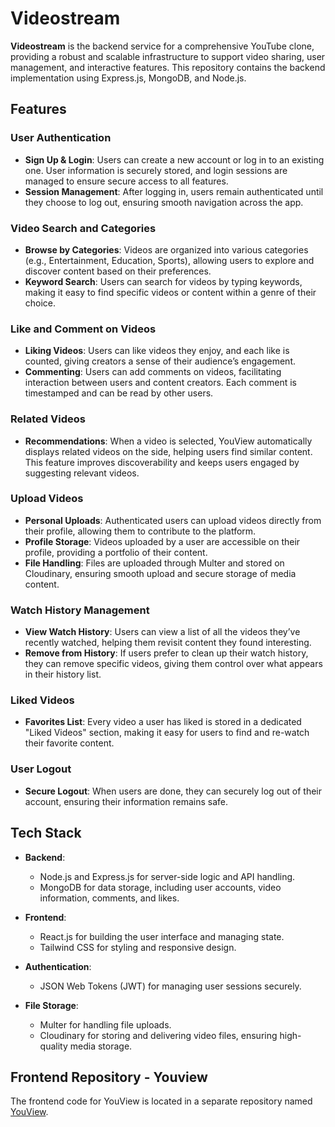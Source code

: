 # Videostream

**Videostream** is the backend service for a comprehensive YouTube clone, providing a robust and scalable infrastructure to support video sharing, user management, and interactive features. This repository contains the backend implementation using Express.js, MongoDB, and Node.js.

## Features

### User Authentication
- **Sign Up & Login**: Users can create a new account or log in to an existing one. User information is securely stored, and login sessions are managed to ensure secure access to all features.
- **Session Management**: After logging in, users remain authenticated until they choose to log out, ensuring smooth navigation across the app.

### Video Search and Categories
- **Browse by Categories**: Videos are organized into various categories (e.g., Entertainment, Education, Sports), allowing users to explore and discover content based on their preferences.
- **Keyword Search**: Users can search for videos by typing keywords, making it easy to find specific videos or content within a genre of their choice.

### Like and Comment on Videos
- **Liking Videos**: Users can like videos they enjoy, and each like is counted, giving creators a sense of their audience’s engagement.
- **Commenting**: Users can add comments on videos, facilitating interaction between users and content creators. Each comment is timestamped and can be read by other users.

### Related Videos
- **Recommendations**: When a video is selected, YouView automatically displays related videos on the side, helping users find similar content. This feature improves discoverability and keeps users engaged by suggesting relevant videos.

### Upload Videos
- **Personal Uploads**: Authenticated users can upload videos directly from their profile, allowing them to contribute to the platform.
- **Profile Storage**: Videos uploaded by a user are accessible on their profile, providing a portfolio of their content.
- **File Handling**: Files are uploaded through Multer and stored on Cloudinary, ensuring smooth upload and secure storage of media content.

### Watch History Management
- **View Watch History**: Users can view a list of all the videos they’ve recently watched, helping them revisit content they found interesting.
- **Remove from History**: If users prefer to clean up their watch history, they can remove specific videos, giving them control over what appears in their history list.

### Liked Videos
- **Favorites List**: Every video a user has liked is stored in a dedicated "Liked Videos" section, making it easy for users to find and re-watch their favorite content.

### User Logout
- **Secure Logout**: When users are done, they can securely log out of their account, ensuring their information remains safe.

## Tech Stack

- **Backend**: 
  - Node.js and Express.js for server-side logic and API handling.
  - MongoDB for data storage, including user accounts, video information, comments, and likes.

- **Frontend**: 
  - React.js for building the user interface and managing state.
  - Tailwind CSS for styling and responsive design.

- **Authentication**:
  - JSON Web Tokens (JWT) for managing user sessions securely.

- **File Storage**:
  - Multer for handling file uploads.
  - Cloudinary for storing and delivering video files, ensuring high-quality media storage.

## Frontend Repository - Youview

The frontend code for YouView is located in a separate repository named [YouView](https://github.com/11muskansingh/YouView).


